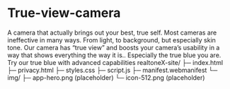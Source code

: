 # True-view-camera
A camera that actually brings out your best, true self. Most cameras are ineffective in many ways. From light, to background, but especially skin tone. Our camera has “true view” and boosts your camera’s usability in a way that shows everything the way it is.. Especially the true blue you are. Try our true blue with advanced capabilities 
realtoneX-site/
├─ index.html
├─ privacy.html
├─ styles.css
├─ script.js
├─ manifest.webmanifest
└─ img/
   ├─ app-hero.png        (placeholder)
   └─ icon-512.png        (placeholder)